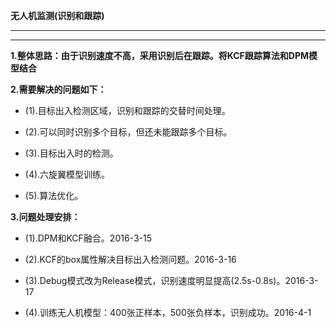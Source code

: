 **无人机监测(识别和跟踪)**

---
---


**1.整体思路：由于识别速度不高，采用识别后在跟踪。将KCF跟踪算法和DPM模型结合**


**2.需要解决的问题如下：**


- (1).目标出入检测区域，识别和跟踪的交替时间处理。


- (2).可以同时识别多个目标，但还未能跟踪多个目标。


- (3).目标出入时的检测。


- (4).六旋翼模型训练。


- (5).算法优化。


**3.问题处理安排：**


- (1).DPM和KCF融合。2016-3-15


- (2).KCF的box属性解决目标出入检测问题。2016-3-16


- (3).Debug模式改为Release模式，识别速度明显提高(2.5s-0.8s)。2016-3-17


- (4).训练无人机模型：400张正样本，500张负样本，识别成功。2016-4-1
